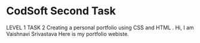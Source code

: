# CodSoft Second Task
LEVEL 1 TASK 2  Creating a personal portfolio using CSS and HTML .
Hi, I am Vaishnavi Srivastava
Here is my portfolio webiste.
